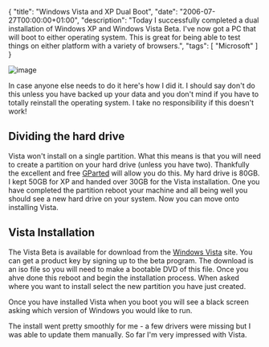 {
  "title": "Windows Vista and XP Dual Boot",
  "date": "2006-07-27T00:00:00+01:00",
  "description": "Today I successfully completed a dual installation of Windows XP and Windows Vista Beta. I've now got a PC that will boot to either operating system. This is great for being able to test things on either platform with a variety of browsers.",
  "tags": [
    "Microsoft"
  ]
}

![image][1]

In case anyone else needs to do it here's how I did it. I should say don't do this unless you have backed up your data and you don't mind if you have to totally reinstall the operating system. I take no responsibility if this doesn't work!

## Dividing the hard drive

Vista won't install on a single partition. What this means is that you will need to create a partition on your hard drive (unless you have two). Thankfully the excellent and free [GParted][2] will allow you do this. My hard drive is 80GB. I kept 50GB for XP and handed over 30GB for the Vista installation. One you have completed the partition reboot your machine and all being well you should see a new hard drive on your system. Now you can move onto installing Vista.

## Vista Installation

The Vista Beta is available for download from the [Windows Vista][3] site. You can get a product key by signing up to the beta program. The download is an iso file so you will need to make a bootable DVD of this file. Once you ahve done this reboot and begin the installation process. When asked where you want to install select the new partition you have just created. 

Once you have installed Vista when you boot you will see a black screen asking which version of Windows you would like to run.

The install went pretty smoothly for me - a few drivers were missing but I was able to update them manually. So far I'm very impressed with Vista.

 [1]: https://shapeshed.com/images/articles/installvista.jpg 
 [2]: http://gparted.sourceforge.net/
 [3]: http://www.microsoft.com/windowsvista/
